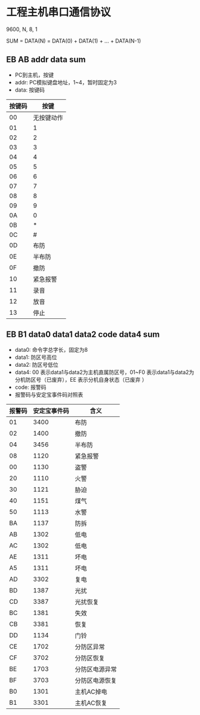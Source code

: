 # 工程主机串口通信协议

9600, N, 8, 1

SUM = DATA(N) = DATA(0) + DATA(1) + ... + DATA(N-1)



## EB AB addr data sum
* PC到主机，按键
* addr: PC模拟键盘地址，1~4，暂时固定为3
* data: 按键码

|按键码|按键|
|-----|----|
|00|无按键动作|
|01|1|
|02|2|
|03|3|
|04|4|
|05|5|
|06|6|
|07|7|
|08|8|
|09|9|
|0A|0|
|0B|*|
|0C|#|
|0D|布防|
|0E|半布防|
|0F|撤防|
|10|紧急报警|
|11|录音|
|12|放音|
|13|停止|


## EB B1 data0 data1 data2 code data4 sum
* data0: 命令字总字长，固定为8
* data1: 防区号高位
* data2: 防区号低位
* data4: 00 表示data1与data2为主机直属防区号，01~F0 表示data1与data2为分机防区号（已废弃），EE 表示分机自身状态（已废弃 ）
* code: 报警码
* 报警码与安定宝事件码对照表

|报警码|安定宝事件码|含义|
|------|----------|----|
|01|3400|布防|
|02|1400|撤防|
|04|3456|半布防|
|08|1120|紧急报警|
|00|1130|盗警|
|20|1110|火警|
|30|1121|胁迫|
|40|1151|煤气|
|50|1113|水警|
|BA|1137|防拆|
|AB|1302|低电|
|AC|1302|低电|
|AE|1311|坏电|
|A5|1311|坏电|
|AD|3302|复电|
|BD|1387|光扰|
|CD|3387|光扰恢复|
|BC|1381|失效|
|CB|3381|恢复|
|DD|1134|门铃|
|CE|1702|分防区异常|
|CF|3702|分防区恢复|
|BE|1703|分防区电源异常|
|BF|3703|分防区电源恢复|
|B0|1301|主机AC掉电|
|B1|3301|主机AC恢复|